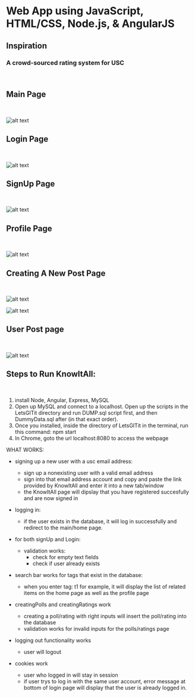 # Web App using JavaScript, HTML/CSS, Node.js, & AngularJS

## Inspiration
### A crowd-sourced rating system for USC
&nbsp;


## Main Page
&nbsp;

![alt text](https://github.com/whl827/LetsGITit/blob/master/Demo%20(pics)/1.PNG)
&nbsp;

## Login Page
&nbsp;

![alt text](https://github.com/whl827/LetsGITit/blob/master/Demo%20(pics)/2.PNG)
&nbsp;

## SignUp Page
&nbsp;

![alt text](https://github.com/whl827/LetsGITit/blob/master/Demo%20(pics)/3.PNG)
&nbsp;

## Profile Page
&nbsp;

![alt text](https://github.com/whl827/LetsGITit/blob/master/Demo%20(pics)/4.PNG)
&nbsp;

## Creating A New Post Page
&nbsp;

![alt text](https://github.com/whl827/LetsGITit/blob/master/Demo%20(pics)/5.PNG)
&nbsp;

![alt text](https://github.com/whl827/LetsGITit/blob/master/Demo%20(pics)/6.PNG)
&nbsp;

## User Post page
&nbsp;

![alt text](https://github.com/whl827/LetsGITit/blob/master/Demo%20(pics)/7.PNG)
&nbsp;




## Steps to Run KnowItAll:
&nbsp;
1. install Node, Angular, Express, MySQL
2. Open up MySQL and connect to a localhost. Open up the scripts in the LetsGITit directory and run DUMP.sql script first, and then DummyData.sql after (in that exact order).
3. Once you installed, inside the directory of LetsGITit in the terminal, run this command: npm start
4. In Chrome, goto the url localhost:8080 to access the webpage

WHAT WORKS:
- signing up a new user with a usc email address:
	- sign up a nonexisting user with a valid email address
	- sign into that email address account and copy and paste the link provided by KnowItAll and enter it into a new tab/window
	- the KnowItAll page will dipslay that you have registered succesfully and are now signed in

- logging in:
	- if the user exists in the database, it will log in successfully and redirect to the main/home page.

- for both signUp and Login:
	- validation works:
		- check for empty text fields
		- check if user already exists

- search bar works for tags that exist in the database:
	- when you enter tag: t1 for example, it will display the list of related items on the home page as well as the profile page

- creatingPolls and creatingRatings work
	- creating a poll/rating with right inputs will insert the poll/rating into the database
	- validation works for invalid inputs for the polls/ratings page

- logging out functionality works
	- user will logout

- cookies work
	- user who logged in will stay in session
	- if user trys to log in with the same user account, error message at bottom of login page will display that the user is already logged in.
